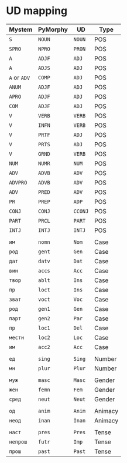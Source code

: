 # UD mapping

| Mystem       | PyMorphy | UD       | Type     |
|--------------|----------|----------|----------|
| `S`          | `NOUN`   | `NOUN`   | POS      |
| `SPRO`       | `NPRO`   | `PRON`   | POS      |
| `A`          | `ADJF`   | `ADJ`    | POS      |
| `A`          | `ADJS`   | `ADJ`    | POS      |
| `A` or `ADV` | `COMP`   | `ADJ`    | POS      |
| `ANUM`       | `ADJF`   | `ADJ`    | POS      |
| `APRO`       | `ADJF`   | `ADJ`    | POS      |
| `COM`        | `ADJF`   | `ADJ`    | POS      |
| `V`          | `VERB`   | `VERB`   | POS      |
| `V`          | `INFN`   | `VERB`   | POS      |
| `V`          | `PRTF`   | `ADJ`    | POS      |
| `V`          | `PRTS`   | `ADJ`    | POS      |
| `V`          | `GRND`   | `VERB`   | POS      |
| `NUM`        | `NUMR`   | `NUM`    | POS      |
| `ADV`        | `ADVB`   | `ADV`    | POS      |
| `ADVPRO`     | `ADVB`   | `ADV`    | POS      |
| `ADV`        | `PRED`   | `ADV`    | POS      |
| `PR`         | `PREP`   | `ADP`    | POS      |
| `CONJ`       | `CONJ`   | `CCONJ`  | POS      |
| `PART`       | `PRCL`   | `PART`   | POS      |
| `INTJ`       | `INTJ`   | `INTJ`   | POS      |
| <!-- -->     | <!-- --> | <!-- --> | <!-- --> |
| `им`         | `nomn`   | `Nom`    | Case     |
| `род`        | `gent`   | `Gen`    | Case     |
| `дат`        | `datv`   | `Dat`    | Case     |
| `вин`        | `accs`   | `Acc`    | Case     |
| `твор`       | `ablt`   | `Ins`    | Case     |
| `пр`         | `loct`   | `Ins`    | Case     |
| `зват`       | `voct`   | `Voc`    | Case     |
| `род`        | `gen1`   | `Gen`    | Case     |
| `парт`       | `gen2`   | `Par`    | Case     |
| `пр`         | `loc1`   | `Del`    | Case     |
| `местн`      | `loc2`   | `Loc`    | Case     |
| `им`         | `acc2`   | `Acc`    | Case     |
| <!-- -->     | <!-- --> | <!-- --> | <!-- --> |
| `ед`         | `sing`   | `Sing`   | Number   |
| `мн`         | `plur`   | `Plur`   | Number   |
| <!-- -->     | <!-- --> | <!-- --> | <!-- --> |
| `муж`        | `masc`   | `Masc`   | Gender   |
| `жен`        | `femn`   | `Fem`    | Gender   |
| `сред`       | `neut`   | `Neut`   | Gender   |
| <!-- -->     | <!-- --> | <!-- --> | <!-- --> |
| `од`         | `anim`   | `Anim`   | Animacy  |
| `неод`       | `inan`   | `Inan`   | Animacy  |
| <!-- -->     | <!-- --> | <!-- --> | <!-- --> |
| `наст`       | `pres`   | `Pres`   | Tense    |
| `непрош`     | `futr`   | `Imp`    | Tense    |
| `прош`       | `past`   | `Past`   | Tense    |
